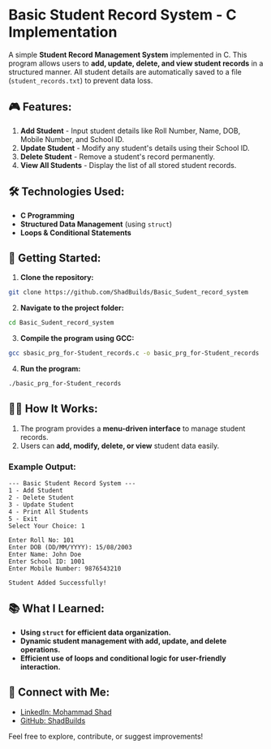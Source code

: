 # Basic Student Record System - C Implementation

A simple **Student Record Management System** implemented in C. This program allows users to **add, update, delete, and view student records** in a structured manner. All student details are automatically saved to a file (`student_records.txt`) to prevent data loss.

## 🎮 Features:
1. **Add Student** - Input student details like Roll Number, Name, DOB, Mobile Number, and School ID.
2. **Update Student** - Modify any student's details using their School ID.
3. **Delete Student** - Remove a student's record permanently.
4. **View All Students** - Display the list of all stored student records.

## 🛠️ Technologies Used:
- **C Programming**
- **Structured Data Management** (using `struct`)
- **Loops & Conditional Statements**

## 🚀 Getting Started:

1. **Clone the repository:**

```bash
git clone https://github.com/ShadBuilds/Basic_Sudent_record_system
```

2. **Navigate to the project folder:**

```bash
cd Basic_Sudent_record_system
```

3. **Compile the program using GCC:**

```bash
gcc sbasic_prg_for-Student_records.c -o basic_prg_for-Student_records
```

4. **Run the program:**

```bash
./basic_prg_for-Student_records
```

## 🧑‍💻 How It Works:
1. The program provides a **menu-driven interface** to manage student records.
2. Users can **add, modify, delete, or view** student data easily.

### Example Output:
```
--- Basic Student Record System ---
1 - Add Student
2 - Delete Student
3 - Update Student
4 - Print All Students
5 - Exit
Select Your Choice: 1

Enter Roll No: 101
Enter DOB (DD/MM/YYYY): 15/08/2003
Enter Name: John Doe
Enter School ID: 1001
Enter Mobile Number: 9876543210

Student Added Successfully!
```

## 📚 What I Learned:
- **Using `struct` for efficient data organization.**
- **Dynamic student management with add, update, and delete operations.**
- **Efficient use of loops and conditional logic for user-friendly interaction.**

## 🔗 Connect with Me:
- [LinkedIn: Mohammad Shad](https://www.linkedin.com/in/mohammad-shad-9a378b343/)
- [GitHub: ShadBuilds](https://github.com/ShadBuilds)

Feel free to explore, contribute, or suggest improvements!


